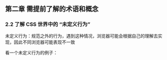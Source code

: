 # 

## 第二章 需提前了解的术语和概念

### 2.2 了解 CSS 世界中的 “未定义行为” 

未定义行为：规范之外的行为，遇到这种情况，浏览器可能会根据自己的理解去实现，因此不同浏览器可能表现不一致

看一个未定义行为的例子：

